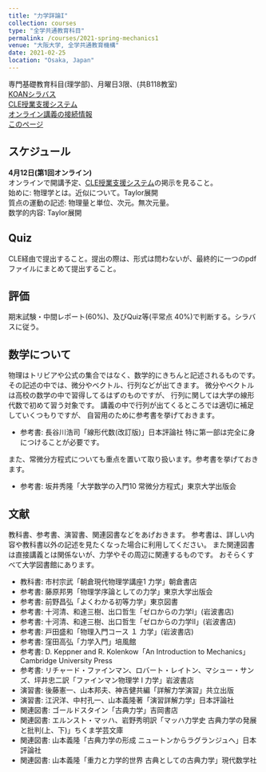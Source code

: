```yaml
---
title: "力学詳論I"
collection: courses
type: "全学共通教育科目"
permalink: /courses/2021-spring-mechanics1
venue: "大阪大学, 全学共通教育機構"
date: 2021-02-25
location: "Osaka, Japan"
---
```


専門基礎教育科目(理学部)、月曜日3限、(共B118教室)  
[KOANシラバス](https://koan.osaka-u.ac.jp/campusweb/campussquare.do?_flowExecutionKey=_c6D74FCDA-2945-6495-97D7-1D49AC745F98_k1585B888-B9A3-ADE6-AD9E-A449E5E7B3E5)  
[CLE授業支援システム](https://www.cle.osaka-u.ac.jp/webapps/blackboard/content/listContentEditable.jsp?content_id=_943967_1&course_id=_136683_1)  
[オンライン講義の接続情報]()  
[このページ]()




スケジュール
----------
**4月12日(第1回オンライン)**  
オンラインで開講予定、[CLE授業支援システム]()の掲示を見ること。  
始めに: 物理学とは。近似について。Taylor展開  
質点の運動の記述: 物理量と単位、次元。無次元量。  
数学的内容: Taylor展開  


Quiz
----

CLE経由で提出すること。提出の際は、形式は問わないが、最終的に一つのpdfファイルにまとめて提出すること。

評価
-----
期末試験・中間レポート(60%)、及びQuiz等(平常点 40%)で判断する。シラバスに従う。


数学について
----------
物理はトリビアや公式の集合ではなく、数学的にきちんと記述されるものです。
その記述の中では、微分やベクトル、行列などが出てきます。
微分やベクトルは高校の数学の中で習得してるはずのものですが、
行列に関しては大学の線形代数で初めて習う対象です。
講義の中で行列が出てくるところでは適切に補足していくつもりですが、
自習用のために参考書を挙げておきます。
* 参考書: 長谷川浩司「線形代数(改訂版)」日本評論社
特に第一部は完全に身につけることが必要です。

また、常微分方程式についても重点を置いて取り扱います。参考書を挙げておきます。
* 参考書: 坂井秀隆「大学数学の入門10 常微分方程式」東京大学出版会


文献
-----
教科書、参考書、演習書、関連図書などをあげおきます。
参考書は、詳しい内容や教科書以外の記述を見たくなった場合に利用してください。
また関連図書は直接講義とは関係ないが、力学やその周辺に関連するものです。
おそらくすべて大学図書館にあります。
* 教科書: 市村宗武「朝倉現代物理学講座1 力学」朝倉書店
* 参考書: 藤原邦男「物理学序論としての力学」東京大学出版会
* 参考書: 前野昌弘「よくわかる初等力学」東京図書
* 参考書: 十河清、和達三樹、出口哲生「ゼロからの力学I」(岩波書店)
* 参考書: 十河清、和達三樹、出口哲生「ゼロからの力学II」(岩波書店)
* 参考書: 戸田盛和「物理入門コース １ 力学」(岩波書店)
* 参考書: 窪田高弘「力学入門」培風館
* 参考書: D. Keppner and R. Kolenkow「An Introduction to Mechanics」 Cambridge University Press
* 参考書: リチャード・ファインマン、ロバート・レイトン、マシュー・サンズ、坪井忠二訳「ファインマン物理学 I 力学」岩波書店
* 演習書: 後藤憲一、山本邦夫、神吉健共編「詳解力学演習」共立出版
* 演習書: 江沢洋、中村孔一、山本義隆著「演習詳解力学」日本評論社
* 関連図書: ゴールドスタイン「古典力学」吉岡書店
* 関連図書: エルンスト・マッハ、岩野秀明訳「マッハ力学史 古典力学の発展と批判(上、下)」ちくま学芸文庫
* 関連図書: 山本義隆「古典力学の形成 ニュートンからラグランジュへ」日本評論社
* 関連図書: 山本義隆「重力と力学的世界 古典としての古典力学」現代数学社
